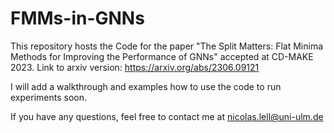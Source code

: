 # FMMs-in-GNNs

This repository hosts the Code for the paper "The Split Matters: Flat Minima Methods for Improving the Performance of GNNs" accepted at CD-MAKE 2023.
Link to arxiv version: https://arxiv.org/abs/2306.09121

I will add a walkthrough and examples how to use the code to run experiments soon.

If you have any questions, feel free to contact me at nicolas.lell@uni-ulm.de
